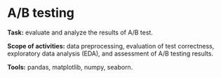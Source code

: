# A/B testing 

**Task:** evaluate and analyze the results of A/B test. 

**Scope of activities:** data preprocessing, evaluation of test correctness, exploratory data analysis (EDA), and assessment of A/B testing results.

**Tools:** pandas, matplotlib, numpy, seaborn.

